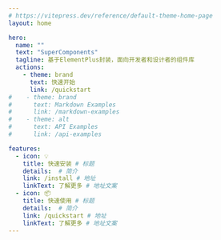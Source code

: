```yaml
---
# https://vitepress.dev/reference/default-theme-home-page
layout: home

hero:
  name: ""
  text: "SuperComponents"
  tagline: 基于ElementPlus封装，面向开发者和设计者的组件库
  actions:
    - theme: brand
      text: 快速开始
      link: /quickstart
#    - theme: brand
#      text: Markdown Examples
#      link: /markdown-examples
#    - theme: alt
#      text: API Examples
#      link: /api-examples

features:
  - icon: 💡
    title: 快速安装 # 标题
    details:  # 简介
    link: /install # 地址
    linkText: 了解更多 # 地址文案
  - icon: 📦
    title: 快速使用 # 标题
    details:  # 简介
    link: /quickstart # 地址
    linkText: 了解更多 # 地址文案
---
```


